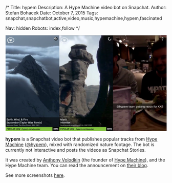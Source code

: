 /*
Title: hypem
Description: A Hype Machine video bot on Snapchat.
Author: Stefan Bohacek
Date: October 7, 2015
Tags: snapchat,snapchatbot,active,video,music,hypemachine,hypem,fascinated

Nav: hidden
Robots: index,follow
*/

![](/content/bots/snapchat-bots/images/hypem.png)

**hypem** is a Snapchat video bot that publishes popular tracks from [Hype Machine](http://hypem.com/) ([@hypem](https://twitter.com/hypem)), mixed with randomized nature footage. The bot is currently not interactive and posts the videos as Snapchat Stories.

It was created by [Anthony Volodkin](https://twitter.com/fascinated) (the founder of [Hype Machine](http://hypem.com/)), and the Hype Machine team. You can read the announcement on [their blog](http://blog.hypem.com/2015/05/hype-machine-on-snapchat/).

See more screenshots [here](https://twitter.com/fascinated/status/653710201598681088).